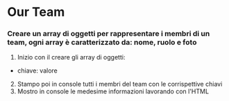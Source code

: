 # Our Team

### Creare un array di oggetti per rappresentare i membri di un team, ogni array è caratterizzato da: nome, ruolo e foto

1. Inizio con il creare gli array di oggetti:

- chiave: valore

2. Stampo poi in console tutti i membri del team con le corrispettive chiavi
3. Mostro in console le medesime informazioni lavorando con l'HTML
